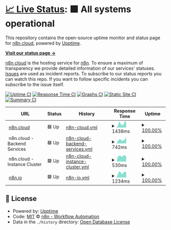 # [📈 Live Status](https://n8n-io.github.io/n8n-cloud-status): <!--live status--> **🟩 All systems operational**

This repository contains the open-source uptime monitor and status page for [n8n cloud](https://n8n.cloud), powered by [Upptime](https://github.com/upptime/upptime).

[**Visit our status page →**](https://n8n-io.github.io/n8n-cloud-status)

[n8n cloud](https://n8n.cloud) is the hosting service for [n8n](https://github.com/n8n-io/n8n). To ensure a maximum of transparency we provide detailed information of our services' statuses. [Issues](https://github.com/n8n-io/n8n-cloud-status/issues) are used as incident reports. To subscribe to our status reports you can watch this repo. If you want to follow specific incidents you can subscribe to the issue itself.

[![Uptime CI](https://github.com/n8n-io/n8n-cloud-status/workflows/Uptime%20CI/badge.svg)](https://github.com/upptime/upptime/actions?query=workflow%3A%22Uptime+CI%22)
[![Response Time CI](https://github.com/n8n-io/n8n-cloud-status/workflows/Response%20Time%20CI/badge.svg)](https://github.com/upptime/upptime/actions?query=workflow%3A%22Response+Time+CI%22)
[![Graphs CI](https://github.com/n8n-io/n8n-cloud-status/workflows/Graphs%20CI/badge.svg)](https://github.com/upptime/upptime/actions?query=workflow%3A%22Graphs+CI%22)
[![Static Site CI](https://github.com/n8n-io/n8n-cloud-status/workflows/Static%20Site%20CI/badge.svg)](https://github.com/upptime/upptime/actions?query=workflow%3A%22Static+Site+CI%22)
[![Summary CI](https://github.com/n8n-io/n8n-cloud-status/workflows/Summary%20CI/badge.svg)](https://github.com/upptime/upptime/actions?query=workflow%3A%22Summary+CI%22)

<!--start: status pages-->
<!-- This summary is generated by Upptime (https://github.com/upptime/upptime) -->
<!-- Do not edit this manually, your changes will be overwritten -->
<!-- prettier-ignore -->
| URL | Status | History | Response Time | Uptime |
| --- | ------ | ------- | ------------- | ------ |
| <img alt="" src="https://favicons.githubusercontent.com/app.n8n.cloud" height="13"> [n8n.cloud](https://app.n8n.cloud/login) | 🟩 Up | [n8n-cloud.yml](https://github.com/n8n-io/n8n-cloud-status/commits/HEAD/history/n8n-cloud.yml) | <details><summary><img alt="Response time graph" src="./graphs/n8n-cloud/response-time-week.png" height="20"> 1438ms</summary><br><a href="https://status.n8n.cloud/history/n8n-cloud"><img alt="Response time 1346" src="https://img.shields.io/endpoint?url=https%3A%2F%2Fraw.githubusercontent.com%2Fn8n-io%2Fn8n-cloud-status%2FHEAD%2Fapi%2Fn8n-cloud%2Fresponse-time.json"></a><br><a href="https://status.n8n.cloud/history/n8n-cloud"><img alt="24-hour response time 1857" src="https://img.shields.io/endpoint?url=https%3A%2F%2Fraw.githubusercontent.com%2Fn8n-io%2Fn8n-cloud-status%2FHEAD%2Fapi%2Fn8n-cloud%2Fresponse-time-day.json"></a><br><a href="https://status.n8n.cloud/history/n8n-cloud"><img alt="7-day response time 1438" src="https://img.shields.io/endpoint?url=https%3A%2F%2Fraw.githubusercontent.com%2Fn8n-io%2Fn8n-cloud-status%2FHEAD%2Fapi%2Fn8n-cloud%2Fresponse-time-week.json"></a><br><a href="https://status.n8n.cloud/history/n8n-cloud"><img alt="30-day response time 1502" src="https://img.shields.io/endpoint?url=https%3A%2F%2Fraw.githubusercontent.com%2Fn8n-io%2Fn8n-cloud-status%2FHEAD%2Fapi%2Fn8n-cloud%2Fresponse-time-month.json"></a><br><a href="https://status.n8n.cloud/history/n8n-cloud"><img alt="1-year response time 1346" src="https://img.shields.io/endpoint?url=https%3A%2F%2Fraw.githubusercontent.com%2Fn8n-io%2Fn8n-cloud-status%2FHEAD%2Fapi%2Fn8n-cloud%2Fresponse-time-year.json"></a></details> | <details><summary><a href="https://status.n8n.cloud/history/n8n-cloud">100.00%</a></summary><a href="https://status.n8n.cloud/history/n8n-cloud"><img alt="All-time uptime 100.00%" src="https://img.shields.io/endpoint?url=https%3A%2F%2Fraw.githubusercontent.com%2Fn8n-io%2Fn8n-cloud-status%2FHEAD%2Fapi%2Fn8n-cloud%2Fuptime.json"></a><br><a href="https://status.n8n.cloud/history/n8n-cloud"><img alt="24-hour uptime 100.00%" src="https://img.shields.io/endpoint?url=https%3A%2F%2Fraw.githubusercontent.com%2Fn8n-io%2Fn8n-cloud-status%2FHEAD%2Fapi%2Fn8n-cloud%2Fuptime-day.json"></a><br><a href="https://status.n8n.cloud/history/n8n-cloud"><img alt="7-day uptime 100.00%" src="https://img.shields.io/endpoint?url=https%3A%2F%2Fraw.githubusercontent.com%2Fn8n-io%2Fn8n-cloud-status%2FHEAD%2Fapi%2Fn8n-cloud%2Fuptime-week.json"></a><br><a href="https://status.n8n.cloud/history/n8n-cloud"><img alt="30-day uptime 100.00%" src="https://img.shields.io/endpoint?url=https%3A%2F%2Fraw.githubusercontent.com%2Fn8n-io%2Fn8n-cloud-status%2FHEAD%2Fapi%2Fn8n-cloud%2Fuptime-month.json"></a><br><a href="https://status.n8n.cloud/history/n8n-cloud"><img alt="1-year uptime 100.00%" src="https://img.shields.io/endpoint?url=https%3A%2F%2Fraw.githubusercontent.com%2Fn8n-io%2Fn8n-cloud-status%2FHEAD%2Fapi%2Fn8n-cloud%2Fuptime-year.json"></a></details>
| <img alt="" src="https://n8n.io/favicon.ico" height="13"> n8n.cloud - Backend Services | 🟩 Up | [n8n-cloud-backend-services.yml](https://github.com/n8n-io/n8n-cloud-status/commits/HEAD/history/n8n-cloud-backend-services.yml) | <details><summary><img alt="Response time graph" src="./graphs/n8n-cloud-backend-services/response-time-week.png" height="20"> 742ms</summary><br><a href="https://status.n8n.cloud/history/n8n-cloud-backend-services"><img alt="Response time 773" src="https://img.shields.io/endpoint?url=https%3A%2F%2Fraw.githubusercontent.com%2Fn8n-io%2Fn8n-cloud-status%2FHEAD%2Fapi%2Fn8n-cloud-backend-services%2Fresponse-time.json"></a><br><a href="https://status.n8n.cloud/history/n8n-cloud-backend-services"><img alt="24-hour response time 757" src="https://img.shields.io/endpoint?url=https%3A%2F%2Fraw.githubusercontent.com%2Fn8n-io%2Fn8n-cloud-status%2FHEAD%2Fapi%2Fn8n-cloud-backend-services%2Fresponse-time-day.json"></a><br><a href="https://status.n8n.cloud/history/n8n-cloud-backend-services"><img alt="7-day response time 742" src="https://img.shields.io/endpoint?url=https%3A%2F%2Fraw.githubusercontent.com%2Fn8n-io%2Fn8n-cloud-status%2FHEAD%2Fapi%2Fn8n-cloud-backend-services%2Fresponse-time-week.json"></a><br><a href="https://status.n8n.cloud/history/n8n-cloud-backend-services"><img alt="30-day response time 794" src="https://img.shields.io/endpoint?url=https%3A%2F%2Fraw.githubusercontent.com%2Fn8n-io%2Fn8n-cloud-status%2FHEAD%2Fapi%2Fn8n-cloud-backend-services%2Fresponse-time-month.json"></a><br><a href="https://status.n8n.cloud/history/n8n-cloud-backend-services"><img alt="1-year response time 773" src="https://img.shields.io/endpoint?url=https%3A%2F%2Fraw.githubusercontent.com%2Fn8n-io%2Fn8n-cloud-status%2FHEAD%2Fapi%2Fn8n-cloud-backend-services%2Fresponse-time-year.json"></a></details> | <details><summary><a href="https://status.n8n.cloud/history/n8n-cloud-backend-services">100.00%</a></summary><a href="https://status.n8n.cloud/history/n8n-cloud-backend-services"><img alt="All-time uptime 100.00%" src="https://img.shields.io/endpoint?url=https%3A%2F%2Fraw.githubusercontent.com%2Fn8n-io%2Fn8n-cloud-status%2FHEAD%2Fapi%2Fn8n-cloud-backend-services%2Fuptime.json"></a><br><a href="https://status.n8n.cloud/history/n8n-cloud-backend-services"><img alt="24-hour uptime 100.00%" src="https://img.shields.io/endpoint?url=https%3A%2F%2Fraw.githubusercontent.com%2Fn8n-io%2Fn8n-cloud-status%2FHEAD%2Fapi%2Fn8n-cloud-backend-services%2Fuptime-day.json"></a><br><a href="https://status.n8n.cloud/history/n8n-cloud-backend-services"><img alt="7-day uptime 100.00%" src="https://img.shields.io/endpoint?url=https%3A%2F%2Fraw.githubusercontent.com%2Fn8n-io%2Fn8n-cloud-status%2FHEAD%2Fapi%2Fn8n-cloud-backend-services%2Fuptime-week.json"></a><br><a href="https://status.n8n.cloud/history/n8n-cloud-backend-services"><img alt="30-day uptime 100.00%" src="https://img.shields.io/endpoint?url=https%3A%2F%2Fraw.githubusercontent.com%2Fn8n-io%2Fn8n-cloud-status%2FHEAD%2Fapi%2Fn8n-cloud-backend-services%2Fuptime-month.json"></a><br><a href="https://status.n8n.cloud/history/n8n-cloud-backend-services"><img alt="1-year uptime 100.00%" src="https://img.shields.io/endpoint?url=https%3A%2F%2Fraw.githubusercontent.com%2Fn8n-io%2Fn8n-cloud-status%2FHEAD%2Fapi%2Fn8n-cloud-backend-services%2Fuptime-year.json"></a></details>
| <img alt="" src="https://n8n.io/favicon.ico" height="13"> n8n.cloud - Instance Cluster | 🟩 Up | [n8n-cloud-instance-cluster.yml](https://github.com/n8n-io/n8n-cloud-status/commits/HEAD/history/n8n-cloud-instance-cluster.yml) | <details><summary><img alt="Response time graph" src="./graphs/n8n-cloud-instance-cluster/response-time-week.png" height="20"> 530ms</summary><br><a href="https://status.n8n.cloud/history/n8n-cloud-instance-cluster"><img alt="Response time 434" src="https://img.shields.io/endpoint?url=https%3A%2F%2Fraw.githubusercontent.com%2Fn8n-io%2Fn8n-cloud-status%2FHEAD%2Fapi%2Fn8n-cloud-instance-cluster%2Fresponse-time.json"></a><br><a href="https://status.n8n.cloud/history/n8n-cloud-instance-cluster"><img alt="24-hour response time 562" src="https://img.shields.io/endpoint?url=https%3A%2F%2Fraw.githubusercontent.com%2Fn8n-io%2Fn8n-cloud-status%2FHEAD%2Fapi%2Fn8n-cloud-instance-cluster%2Fresponse-time-day.json"></a><br><a href="https://status.n8n.cloud/history/n8n-cloud-instance-cluster"><img alt="7-day response time 530" src="https://img.shields.io/endpoint?url=https%3A%2F%2Fraw.githubusercontent.com%2Fn8n-io%2Fn8n-cloud-status%2FHEAD%2Fapi%2Fn8n-cloud-instance-cluster%2Fresponse-time-week.json"></a><br><a href="https://status.n8n.cloud/history/n8n-cloud-instance-cluster"><img alt="30-day response time 485" src="https://img.shields.io/endpoint?url=https%3A%2F%2Fraw.githubusercontent.com%2Fn8n-io%2Fn8n-cloud-status%2FHEAD%2Fapi%2Fn8n-cloud-instance-cluster%2Fresponse-time-month.json"></a><br><a href="https://status.n8n.cloud/history/n8n-cloud-instance-cluster"><img alt="1-year response time 434" src="https://img.shields.io/endpoint?url=https%3A%2F%2Fraw.githubusercontent.com%2Fn8n-io%2Fn8n-cloud-status%2FHEAD%2Fapi%2Fn8n-cloud-instance-cluster%2Fresponse-time-year.json"></a></details> | <details><summary><a href="https://status.n8n.cloud/history/n8n-cloud-instance-cluster">100.00%</a></summary><a href="https://status.n8n.cloud/history/n8n-cloud-instance-cluster"><img alt="All-time uptime 100.00%" src="https://img.shields.io/endpoint?url=https%3A%2F%2Fraw.githubusercontent.com%2Fn8n-io%2Fn8n-cloud-status%2FHEAD%2Fapi%2Fn8n-cloud-instance-cluster%2Fuptime.json"></a><br><a href="https://status.n8n.cloud/history/n8n-cloud-instance-cluster"><img alt="24-hour uptime 100.00%" src="https://img.shields.io/endpoint?url=https%3A%2F%2Fraw.githubusercontent.com%2Fn8n-io%2Fn8n-cloud-status%2FHEAD%2Fapi%2Fn8n-cloud-instance-cluster%2Fuptime-day.json"></a><br><a href="https://status.n8n.cloud/history/n8n-cloud-instance-cluster"><img alt="7-day uptime 100.00%" src="https://img.shields.io/endpoint?url=https%3A%2F%2Fraw.githubusercontent.com%2Fn8n-io%2Fn8n-cloud-status%2FHEAD%2Fapi%2Fn8n-cloud-instance-cluster%2Fuptime-week.json"></a><br><a href="https://status.n8n.cloud/history/n8n-cloud-instance-cluster"><img alt="30-day uptime 100.00%" src="https://img.shields.io/endpoint?url=https%3A%2F%2Fraw.githubusercontent.com%2Fn8n-io%2Fn8n-cloud-status%2FHEAD%2Fapi%2Fn8n-cloud-instance-cluster%2Fuptime-month.json"></a><br><a href="https://status.n8n.cloud/history/n8n-cloud-instance-cluster"><img alt="1-year uptime 100.00%" src="https://img.shields.io/endpoint?url=https%3A%2F%2Fraw.githubusercontent.com%2Fn8n-io%2Fn8n-cloud-status%2FHEAD%2Fapi%2Fn8n-cloud-instance-cluster%2Fuptime-year.json"></a></details>
| <img alt="" src="https://favicons.githubusercontent.com/www.n8n.io" height="13"> [n8n.io](https://www.n8n.io) | 🟩 Up | [n8n-io.yml](https://github.com/n8n-io/n8n-cloud-status/commits/HEAD/history/n8n-io.yml) | <details><summary><img alt="Response time graph" src="./graphs/n8n-io/response-time-week.png" height="20"> 1234ms</summary><br><a href="https://status.n8n.cloud/history/n8n-io"><img alt="Response time 986" src="https://img.shields.io/endpoint?url=https%3A%2F%2Fraw.githubusercontent.com%2Fn8n-io%2Fn8n-cloud-status%2FHEAD%2Fapi%2Fn8n-io%2Fresponse-time.json"></a><br><a href="https://status.n8n.cloud/history/n8n-io"><img alt="24-hour response time 1220" src="https://img.shields.io/endpoint?url=https%3A%2F%2Fraw.githubusercontent.com%2Fn8n-io%2Fn8n-cloud-status%2FHEAD%2Fapi%2Fn8n-io%2Fresponse-time-day.json"></a><br><a href="https://status.n8n.cloud/history/n8n-io"><img alt="7-day response time 1234" src="https://img.shields.io/endpoint?url=https%3A%2F%2Fraw.githubusercontent.com%2Fn8n-io%2Fn8n-cloud-status%2FHEAD%2Fapi%2Fn8n-io%2Fresponse-time-week.json"></a><br><a href="https://status.n8n.cloud/history/n8n-io"><img alt="30-day response time 1071" src="https://img.shields.io/endpoint?url=https%3A%2F%2Fraw.githubusercontent.com%2Fn8n-io%2Fn8n-cloud-status%2FHEAD%2Fapi%2Fn8n-io%2Fresponse-time-month.json"></a><br><a href="https://status.n8n.cloud/history/n8n-io"><img alt="1-year response time 986" src="https://img.shields.io/endpoint?url=https%3A%2F%2Fraw.githubusercontent.com%2Fn8n-io%2Fn8n-cloud-status%2FHEAD%2Fapi%2Fn8n-io%2Fresponse-time-year.json"></a></details> | <details><summary><a href="https://status.n8n.cloud/history/n8n-io">100.00%</a></summary><a href="https://status.n8n.cloud/history/n8n-io"><img alt="All-time uptime 100.00%" src="https://img.shields.io/endpoint?url=https%3A%2F%2Fraw.githubusercontent.com%2Fn8n-io%2Fn8n-cloud-status%2FHEAD%2Fapi%2Fn8n-io%2Fuptime.json"></a><br><a href="https://status.n8n.cloud/history/n8n-io"><img alt="24-hour uptime 100.00%" src="https://img.shields.io/endpoint?url=https%3A%2F%2Fraw.githubusercontent.com%2Fn8n-io%2Fn8n-cloud-status%2FHEAD%2Fapi%2Fn8n-io%2Fuptime-day.json"></a><br><a href="https://status.n8n.cloud/history/n8n-io"><img alt="7-day uptime 100.00%" src="https://img.shields.io/endpoint?url=https%3A%2F%2Fraw.githubusercontent.com%2Fn8n-io%2Fn8n-cloud-status%2FHEAD%2Fapi%2Fn8n-io%2Fuptime-week.json"></a><br><a href="https://status.n8n.cloud/history/n8n-io"><img alt="30-day uptime 100.00%" src="https://img.shields.io/endpoint?url=https%3A%2F%2Fraw.githubusercontent.com%2Fn8n-io%2Fn8n-cloud-status%2FHEAD%2Fapi%2Fn8n-io%2Fuptime-month.json"></a><br><a href="https://status.n8n.cloud/history/n8n-io"><img alt="1-year uptime 100.00%" src="https://img.shields.io/endpoint?url=https%3A%2F%2Fraw.githubusercontent.com%2Fn8n-io%2Fn8n-cloud-status%2FHEAD%2Fapi%2Fn8n-io%2Fuptime-year.json"></a></details>

<!--end: status pages-->

## 📄 License

- Powered by: [Upptime](https://github.com/upptime/upptime)
- Code: [MIT](./LICENSE) © [n8n - Workflow Automation](https://n8n.io)
- Data in the `./history` directory: [Open Database License](https://opendatacommons.org/licenses/odbl/1-0/)
